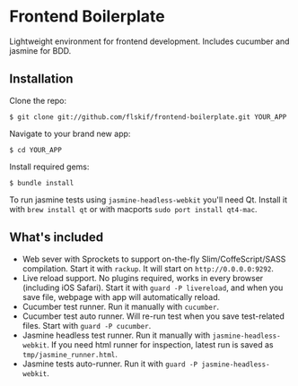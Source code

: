 # Frontend Boilerplate

Lightweight environment for frontend development. Includes cucumber and jasmine for BDD.

## Installation

Clone the repo:

    $ git clone git://github.com/flskif/frontend-boilerplate.git YOUR_APP

Navigate to your brand new app:

    $ cd YOUR_APP

Install required gems:

    $ bundle install

To run jasmine tests using ```jasmine-headless-webkit``` you'll need Qt. Install it with ```brew install qt``` or with macports ```sudo port install qt4-mac```.

## What's included

 * Web sever with Sprockets to support on-the-fly Slim/CoffeScript/SASS compilation. Start it with ```rackup```. It will start on ```http://0.0.0.0:9292```.
 * Live reload support. No plugins required, works in every browser (including iOS Safari). Start it with ```guard -P livereload```, and when you save file, webpage with app will automatically reload.
 * Cucumber test runner. Run it manually with ```cucumber```.
 * Cucumber test auto runner. Will re-run test when you save test-related files. Start with ```guard -P cucumber```.
 * Jasmine headless test runner. Run it manually with ```jasmine-headless-webkit```. If you need html runner for inspection, latest run is saved as ```tmp/jasmine_runner.html```.
 * Jasmine tests auto-runner. Run it with ```guard -P jasmine-headless-webkit```.
